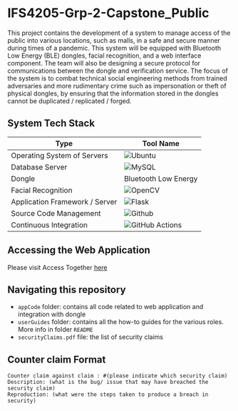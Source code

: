 # IFS4205-Grp-2-Capstone_Public
This project contains the development of a system to manage access of the public into various locations, such as malls, in a safe and secure manner during times of a pandemic. This system will be equipped with Bluetooth Low Energy (BLE) dongles, facial recognition, and a web interface component. The team will also be designing a secure protocol for communications between the dongle and verification service.  The focus of the system is to combat technical social engineering methods from trained adversaries and more rudimentary crime such as impersonation or theft of physical dongles, by ensuring that the information stored in the dongles cannot be duplicated / replicated / forged.

## System Tech Stack
Type | Tool Name
-----|----------
Operating System of Servers | ![Ubuntu](https://img.shields.io/badge/Ubuntu-E95420?style=for-the-badge&logo=ubuntu&logoColor=white)
Database Server | ![MySQL](https://img.shields.io/badge/MySQL-005C84?style=for-the-badge&logo=mysql&logoColor=white)
Dongle | Bluetooth Low Energy
Facial Recognition | ![OpenCV](https://img.shields.io/badge/OpenCV-27338e?style=for-the-badge&logo=OpenCV&logoColor=white)
Application Framework / Server | ![Flask](https://img.shields.io/badge/Flask-000000?style=for-the-badge&logo=flask&logoColor=white)
Source Code Management | ![Github](https://img.shields.io/badge/GitHub-100000?style=for-the-badge&logo=github&logoColor=white)
Continuous Integration | ![GitHub Actions](https://img.shields.io/badge/GitHub_Actions-2088FF?style=for-the-badge&logo=github-actions&logoColor=white)

## Accessing the Web Application

Please visit Access Together [here](https://4205-grp2-1.comp.nus.edu.sg/login)

## Navigating this repository

* `appCode` folder: contains all code related to web application and integration with dongle
* `userGuides` folder: contains all the how-to guides for the various roles. More info in folder `README`
* `securityClaims.pdf` file: the list of security claims

## Counter claim Format
```
Counter claim against claim : #(please indicate which security claim)
Description: (what is the bug/ issue that may have breached the security claim)
Reproduction: (what were the steps taken to produce a breach in security)
```